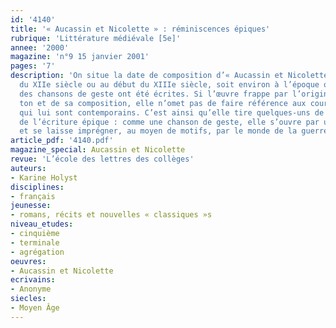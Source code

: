 ```yaml
---
id: '4140'
title: '« Aucassin et Nicolette » : réminiscences épiques'
rubrique: 'Littérature médiévale [5e]'
annee: '2000'
magazine: 'n°9 15 janvier 2001'
pages: '7'
description: 'On situe la date de composition d’« Aucassin et Nicolette » à la fin
  du XIIe siècle ou au début du XIIIe siècle, soit environ à l’époque où la plupart
  des chansons de geste ont été écrites. Si l’œuvre frappe par l’originalité de son
  ton et de sa composition, elle n’omet pas de faire référence aux courants littéraires
  qui lui sont contemporains. C’est ainsi qu’elle tire quelques-uns de ses accents
  de l’écriture épique : comme une chanson de geste, elle s’ouvre par un prologue
  et se laisse imprégner, au moyen de motifs, par le monde de la guerre.'
article_pdf: '4140.pdf'
magazine_special: Aucassin et Nicolette
revue: 'L’école des lettres des collèges'
auteurs:
- Karine Holyst
disciplines:
- français
jeunesse:
- romans, récits et nouvelles « classiques »s
niveau_etudes:
- cinquième
- terminale
- agrégation
oeuvres:
- Aucassin et Nicolette
ecrivains:
- Anonyme
siecles:
- Moyen Âge
---
```

